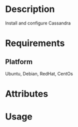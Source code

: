 Description
===========
Install and configure Cassandra

Requirements
============
## Platform

Ubuntu, Debian, RedHat, CentOs

Attributes
==========

Usage
=====

